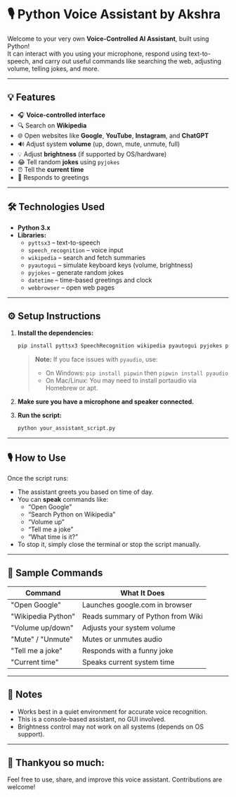 # 🎙️ Python Voice Assistant by Akshra

Welcome to your very own **Voice-Controlled AI Assistant**, built using Python!  
It can interact with you using your microphone, respond using text-to-speech, and carry out useful commands like searching the web, adjusting volume, telling jokes, and more.

---

## 💡 Features

- 🎧 **Voice-controlled interface**
- 🔍 Search on **Wikipedia**
- 🌐 Open websites like **Google**, **YouTube**, **Instagram**, and **ChatGPT**
- 🔊 Adjust system **volume** (up, down, mute, unmute, full)
- 💡 Adjust **brightness** (if supported by OS/hardware)
- 😂 Tell random **jokes** using `pyjokes`
- ⏰ Tell the **current time**
- 💬 Responds to greetings

---

## 🛠️ Technologies Used

- **Python 3.x**
- **Libraries:**
  - `pyttsx3` – text-to-speech
  - `speech_recognition` – voice input
  - `wikipedia` – search and fetch summaries
  - `pyautogui` – simulate keyboard keys (volume, brightness)
  - `pyjokes` – generate random jokes
  - `datetime` – time-based greetings and clock
  - `webbrowser` – open web pages 

---

## ⚙️ Setup Instructions

1. **Install the dependencies:**

   ```bash
   pip install pyttsx3 SpeechRecognition wikipedia pyautogui pyjokes pyaudio
   ```

   > **Note:** If you face issues with `pyaudio`, use:
   > - On Windows: `pip install pipwin` then `pipwin install pyaudio`
   > - On Mac/Linux: You may need to install portaudio via Homebrew or apt.

2. **Make sure you have a microphone and speaker connected.**

3. **Run the script:**

   ```bash
   python your_assistant_script.py
   ```

---

## 🎙️ How to Use

Once the script runs:

- The assistant greets you based on time of day.
- You can **speak** commands like:
  - “Open Google”
  - “Search Python on Wikipedia”
  - “Volume up”
  - “Tell me a joke”
  - “What time is it?”
- To stop it, simply close the terminal or stop the script manually.

---

## 🤖 Sample Commands

| Command              | What It Does                       |
|----------------------|------------------------------------|
| "Open Google"        | Launches google.com in browser     |
| "Wikipedia Python"   | Reads summary of Python from Wiki  |
| "Volume up/down"     | Adjusts your system volume         |
| "Mute" / "Unmute"    | Mutes or unmutes audio             |
| "Tell me a joke"     | Responds with a funny joke         |
| "Current time"       | Speaks current system time         |

---

## 📌 Notes

- Works best in a quiet environment for accurate voice recognition.
- This is a console-based assistant, no GUI involved.
- Brightness control may not work on all systems (depends on OS support).

---

## 📎 Thankyou so much:

Feel free to use, share, and improve this voice assistant. Contributions are welcome!

